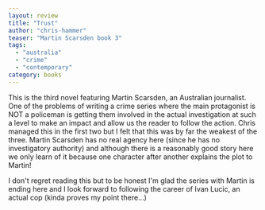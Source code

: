 ```yaml
---
layout: review
title: "Trust"
author: "chris-hammer"
teaser: "Martin Scarsden book 3"
tags:
  - "australia"
  - "crime"
  - "contemporary"
category: books
---
```


This is the third novel featuring Martin Scarsden, an Australian journalist. One of the problems
of writing a crime series where the main protagonist is NOT a policeman is getting them involved
in the actual investigation at such a level to make an impact and allow us the reader to follow
the action. Chris managed this in the first two but I felt that this was by far the weakest
of the three. Martin Scarsden has no real agency here (since he has no investigatory authority)
and although there is a reasonably good story here we only learn of it because one character
after another explains the plot to Martin!

I don't regret reading this but to be honest I'm glad the series with Martin is ending here and I look 
forward to following the career of Ivan Lucic, an actual cop (kinda proves my point there...)

